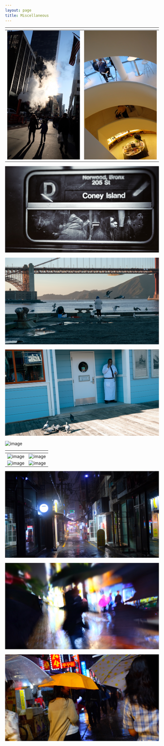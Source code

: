 ```yaml
---
layout: page
title: Miscellaneous
---
```


| <!-- -->    | <!-- -->    |
:-------------------------:|:-------------------------:
![image](/assets/photo/nyc-street.JPG)  |  ![image](/assets/photo/nyc-museum.JPG)

![image](/assets/photo/nyc-subway.jpg)

![image](/assets/photo/sf-sea.png)

![image](/assets/photo/sf-seagull.png)

![image](/assets/photo/sf-bench.png)

| <!-- -->    | <!-- -->    |
:-------------------------:|:-------------------------:
![image](/assets/photo/sf-bridge.png)  |  ![image](/assets/photo/sf-glass.png)
![image](/assets/photo/sf-glass2.png) | ![image](/assets/photo/sf-train.png)

![image](/assets/photo/busan-street.JPG)

![image](/assets/photo/busan-rain2.JPG)

![image](/assets/photo/busan-rain.JPG)
